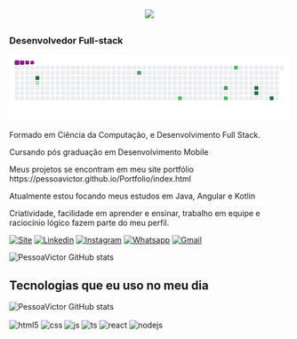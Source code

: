 <h1 align="center">
    <img src="https://readme-typing-svg.herokuapp.com/?font=Righteous&size=35&center=true&vCenter=true&width=500&height=70&duration=4000&lines=Olá!+👋;+Sou+Victor+Pessoa!;" />
</h1>
<h3>Desenvolvedor Full-stack </h3>

![snake gif](https://github.com/PessoaVictor/PessoaVictor/blob/output/github-contribution-grid-snake.gif)

<p> Formado em Ciência da Computação, e Desenvolvimento Full Stack.</p>
<p> Cursando pós graduação em Desenvolvimento Mobile</p>

<p>Meus projetos se encontram em meu site portfólio https://pessoavictor.github.io/Portfolio/index.html</p>

<p>Atualmente estou focando meus estudos em Java, Angular e Kotlin</p>

<p>Criatividade, facilidade em aprender e ensinar, trabalho em equipe e raciocínio lógico fazem parte do meu perfil.</p>


[![Site](https://img.shields.io/website?label=VictorPessoa.com.br&style=for-the-badge&url=https://pessoavictor.github.io/Portfolio/index.html/)](https://pessoavictor.github.io/Portfolio/index.html)
[![Linkedin](https://img.shields.io/badge/LinkedIn-0077B5?style=for-the-badge&logo=linkedin&logoColor=white)](https://www.linkedin.com/in/victor-p-2b54a917b/)
[![Instagram](https://img.shields.io/badge/Instagram-E4405F?style=for-the-badge&logo=instagram&logoColor=white)](https://www.instagram.com/vhalp/)
[![Whatsapp](https://img.shields.io/badge/WhatsApp-25D366?style=for-the-badge&logo=whatsapp&logoColor=white)](https://wa.me/558199349375)
[![Gmail](https://img.shields.io/badge/Gmail-D14836?style=for-the-badge&logo=gmail&logoColor=white)](mailto:victor.vhalp@gmail.com)

![PessoaVictor GitHub stats](https://github-readme-stats.vercel.app/api?username=PessoaVictor&show_icons=true&theme=dracula&count_private=true)

## Tecnologias que eu uso no meu dia

![PessoaVictor GitHub stats](https://github-readme-stats.vercel.app/api/top-langs/?username=PessoaVictor&hide=HTML&langs_count=8&layout=compact&theme=react&border_radius=10&size_weight=0.5&count_weight=0.5&exclude_repo=github-readme-stats)

<div style="display: inline_block">
  <img align="center" alt="html5" src="https://img.shields.io/badge/HTML5-E34F26?style=for-the-badge&logo=html5&logoColor=white" />
  <img align="center" alt="css" src="https://img.shields.io/badge/CSS3-1572B6?style=for-the-badge&logo=css3&logoColor=white" />
  <img align="center" alt="js" src="https://img.shields.io/badge/JavaScript-F7DF1E?style=for-the-badge&logo=javascript&logoColor=black" />
  <img align="center" alt="ts" src="https://img.shields.io/badge/TypeScript-007ACC?style=for-the-badge&logo=typescript&logoColor=white" />
  <img align="center" alt="react" src="https://img.shields.io/badge/React-20232A?style=for-the-badge&logo=react&logoColor=61DAFB" />
  <img align="center" alt="nodejs" src="https://img.shields.io/badge/Node.js-43853D?style=for-the-badge&logo=node.js&logoColor=white" />
</div><br/>
